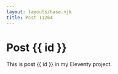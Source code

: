 ```yaml
---
layout: layouts/base.njk
title: Post 11264
---
```


# Post {{ id }}

This is post {{ id }} in my Eleventy project.
